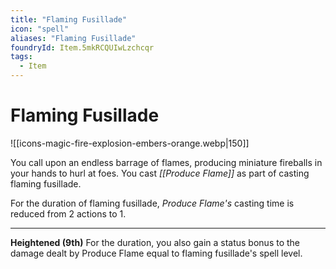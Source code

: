 ```yaml
---
title: "Flaming Fusillade"
icon: "spell"
aliases: "Flaming Fusillade"
foundryId: Item.5mkRCQUIwLzchcqr
tags:
  - Item
---
```


# Flaming Fusillade
![[icons-magic-fire-explosion-embers-orange.webp|150]]

You call upon an endless barrage of flames, producing miniature fireballs in your hands to hurl at foes. You cast _[[Produce Flame]]_ as part of casting flaming fusillade.

For the duration of flaming fusillade, _Produce Flame's_ casting time is reduced from 2 actions to 1.

* * *

**Heightened (9th)** For the duration, you also gain a status bonus to the damage dealt by Produce Flame equal to flaming fusillade's spell level.
